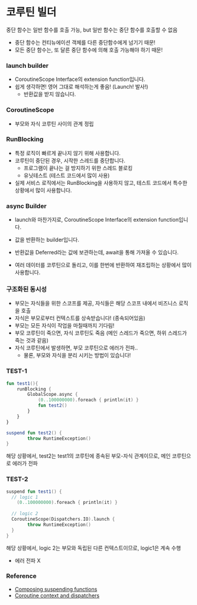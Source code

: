 # 코루틴 빌더



중단 함수는 일반 함수를 호출 가능, but 일반 함수는 중단 함수를 호출할 수 없음

- 중단 함수는 컨티뉴에이션 객체를 다른 중단함수에게 넘기기 때문!
- 모든 중단 함수는, 또 달른 중단 함수에 의해 호출 가능해야 하기 때문!



### launch builder

- CoroutineScope Interface의 extension function입니다.
- 쉽게 생각하면! 영어 그대로 해석하는게 좋음! (Launch! 발사!)
  - 반환값을 받지 않습니다.



### CoroutineScope

- 부모와 자식 코루틴 사이의 관계 정립



### RunBlocking

- 특정 로직이 빠르게 끝나지 않기 위해 사용합니다.
- 코루틴이 중단된 경우, 시작한 스레드를 중단합니다.
  - 프로그램이 끝나는 걸 방지하기 위한 스레드 블로킹
  - 유닛테스트 (테스트 코드에서 많이 사용)
- 실제 서비스 로직에서는 RunBlocking을 사용하지 않고, 테스트 코드에서 특수한 상황에서 많이 사용합니다.



### async Builder

- launch와 마찬가지로, CoroutineScope Interface의 extension function입니다.

- 값을 반환하는 builder입니다.
- 반환값을 Deferred라는 값에 보관하는데, await을 통해 가져올 수 있습니다.

- 여러 데이터를 코루틴으로 돌리고, 이를 한번에 반환하여 재조립하는 상황에서 많이 사용합니다.



### 구조화된 동시성

- 부모는 자식들을 위한 스코프를 제공, 자식들은 해당 스코프 내에서 비즈니스 로직을 호출
- 자식은 부모로부터 컨텍스트를 상속받습니다! (종속되어있음)
- 부모는 모든 자식이 작업을 마칠때까지 기다림!
- 부모 코루틴이 죽으면, 자식 코루틴도 죽음 (메인 스레드가 죽으면, 하위 스레드가 죽는 것과 같음)
- 자식 코루틴에서 발생하면, 부모 코루틴으로 에러가 전파..
  - 물론, 부모와 자식을 분리 시키는 방법이 있습니다!



### TEST-1

```kotlin
fun test1(){
	runBlocking {
		GlobalScope.async {
			(0..100000000).foreach { println(it) }
			fun test2()
		}
	}
}

suspend fun test2() {
		throw RuntimeException()
}
```

해당 상황에서, test2는 test1의 코루틴에 종속된 부모-자식 관계이므로, 메인 코루틴으로 에러가 전파



### TEST-2

```kotlin
suspend fun test1() {
  // logic 1
	(0..100000000).foreach { println(it) }		
  
  // logic 2
  CoroutineScope(Dispatchers.IO).launch {
 		throw RuntimeException()   
  }
}
```

해당 상황에서, logic 2는 부모와 독립된 다른 컨텍스트이므로, logic1은 계속 수행

- 에러 전파 X

### Reference

- [Composing suspending functions](https://kotlinlang.org/docs/composing-suspending-functions.html)
- [Coroutine context and dispatchers](https://kotlinlang.org/docs/coroutine-context-and-dispatchers.html)
